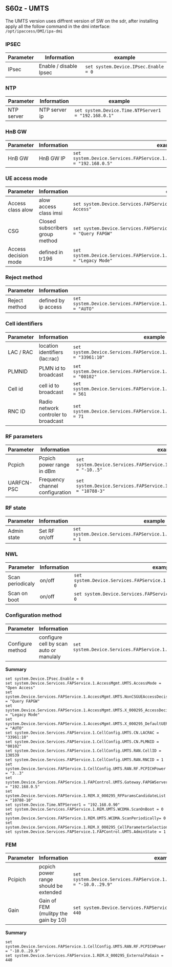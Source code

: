 ## S60z - UMTS
The UMTS version uses diffrent version of SW on the sdr, after installing apply all the follow command in the dmi interface:\
`/opt/ipaccess/DMI/ipa-dmi`

### IPSEC
| Parameter | Information |example |
| --- | --- | --- |
| IPsec | Enable / disable Ipsec | `set system.Device.IPsec.Enable = 0`|

### NTP
| Parameter | Information |example |
| --- | --- | --- |
| NTP server | NTP server ip | `set system.Device.Time.NTPServer1 = "192.168.0.1"` |

### HnB GW
| Parameter | Information |example |
| --- | --- | --- |
| HnB GW  | HnB GW IP | `set system.Device.Services.FAPService.1.FAPControl.UMTS.Gateway.FAPGWServer1 = "192.168.0.5"`|

### UE access mode
| Parameter | Information |example |
| --- | --- | --- |
| Access class alow | alow access class imsi | `set system.Device.Services.FAPService.1.AccessMgmt.UMTS.AccessMode = "Open Access"`|
| CSG | Closed subscribers group method | `set system.Device.Services.FAPService.1.AccessMgmt.UMTS.NonCSGUEAccessDecision = "Query FAPGW"` |
| Access decision mode | defined in tr196 | `set system.Device.Services.FAPService.1.AccessMgmt.UMTS.X_000295_AccessDecisionMode = "Legacy Mode"` |

### Reject method
| Parameter | Information |example |
| --- | --- | --- |
| Reject method | defined by ip access |`set system.Device.Services.FAPService.1.AccessMgmt.UMTS.X_000295_DefaultUERejectMethod = "AUTO"` |

### Cell identifiers
| Parameter | Information |example |
| --- | --- | --- |
| LAC / RAC | location identifiers (lac:rac) | `set system.Device.Services.FAPService.1.CellConfig.UMTS.CN.LACRAC = "33961:10"` |
| PLMNID | PLMN id to broadcast | `set system.Device.Services.FAPService.1.CellConfig.UMTS.CN.PLMNID = "00102"` |
| Cell id | cell id to broadcast | `set system.Device.Services.FAPService.1.CellConfig.UMTS.RAN.CellID = 561` |
| RNC ID | Radio network controler to broadcast | `set system.Device.Services.FAPService.1.CellConfig.UMTS.RAN.RNCID = 71` |

### RF parameters
| Parameter | Information |example |
| --- | --- | --- |
| Pcpich | Pcpich power range in dBm | `set system.Device.Services.FAPService.1.CellConfig.UMTS.RAN.RF.PCPICHPower = "-10..5"` |
| UARFCN-PSC | Frequency channel configuration | `set system.Device.Services.FAPService.1.REM.X_000295_RFParamsCandidateList = "10788-3"` |

### RF  state
| Parameter | Information |example |
| --- | --- | --- |
| Admin state | Set RF on/off | `set system.Device.Services.FAPService.1.FAPControl.UMTS.AdminState = 1` |

### NWL
| Parameter | Information |example |
| --- | --- | --- |
| Scan periodicaly | on/off | `set system.Device.Services.FAPService.1.REM.UMTS.WCDMA.ScanPeriodically= 0` |
| Scan on boot | on/off | `set system.Device.Services.FAPService.1.REM.UMTS.WCDMA.ScanOnBoot = 0` |

### Configuration method
| Parameter | Information |example |
| --- | --- | --- |
| Configure method | configure cell by scan auto or manulaly | `set system.Device.Services.FAPService.1.REM.X_000295_CellParameterSelectionMethod="CONFIGURED"` |


**Summary**
```
set system.Device.IPsec.Enable = 0
set system.Device.Services.FAPService.1.AccessMgmt.UMTS.AccessMode = "Open Access"​
set system.Device.Services.FAPService.1.AccessMgmt.UMTS.NonCSGUEAccessDecision = "Query FAPGW"​
set system.Device.Services.FAPService.1.AccessMgmt.UMTS.X_000295_AccessDecisionMode = "Legacy Mode"​
set system.Device.Services.FAPService.1.AccessMgmt.UMTS.X_000295_DefaultUERejectMethod = "AUTO"​
set system.Device.Services.FAPService.1.CellConfig.UMTS.CN.LACRAC = "33961:10"​
set system.Device.Services.FAPService.1.CellConfig.UMTS.CN.PLMNID = "00102"​
set system.Device.Services.FAPService.1.CellConfig.UMTS.RAN.CellID = 130539
set system.Device.Services.FAPService.1.CellConfig.UMTS.RAN.RNCID = 1
set system.Device.Services.FAPService.1.CellConfig.UMTS.RAN.RF.PCPICHPower = "3..3"​
set system.Device.Services.FAPService.1.FAPControl.UMTS.Gateway.FAPGWServer1 = "192.168.0.5"​
set system.Device.Services.FAPService.1.REM.X_000295_RFParamsCandidateList = "10788-10"​
set system.Device.Time.NTPServer1 = "192.168.0.90"​
set system.Device.Services.FAPService.1.REM.UMTS.WCDMA.ScanOnBoot = 0
set system.Device.Services.FAPService.1.REM.UMTS.WCDMA.ScanPeriodically= 0
set system.Device.Services.FAPService.1.REM.X_000295_CellParameterSelectionMethod="CONFIGURED"​
set system.Device.Services.FAPService.1.FAPControl.UMTS.AdminState = 1
```


### FEM
| Parameter | Information |example |
| --- | --- | --- |
| Pcipich | pcpich power range should be extended | `set system.Device.Services.FAPService.1.CellConfig.UMTS.RAN.RF.PCPICHPower = "-10.0..29.9"`
| Gain | Gain of FEM (mulitpy the gain by 10) | `set system.Device.Services.FAPService.1.REM.X_000295_ExternalPaGain = 440` |

**Summary**
```
set system.Device.Services.FAPService.1.CellConfig.UMTS.RAN.RF.PCPICHPower = "-10.0..29.9"
set system.Device.Services.FAPService.1.REM.X_000295_ExternalPaGain = 440
```















